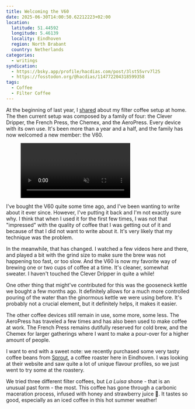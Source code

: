 ```yaml
---
title: Welcoming the V60
date: 2025-06-30T14:00:50.62212223+02:00
location:
  latitude: 51.44592
  longitude: 5.46139
  locality: Eindhoven
  region: North Brabant
  country: Netherlands
categories:
  - writings
syndication:
  - https://bsky.app/profile/hacdias.com/post/3lst55vrv7l25
  - https://fosstodon.org/@hacdias/114772204318599358
tags:
  - Coffee
  - Filter Coffee
---
```


At the beginning of last year, I [shared](/2024/01/04/current-filter-coffee-setup/) about my filter coffee setup at home. The then current setup was composed by a family of four: the Clever Dripper, the French Press, the Chemex, and the AeroPress. Every device with its own use. It's been more than a year and a half, and the family has now welcomed a new member: the V60.

<!--more-->

<figure class='left' style='max-width: 10rem; margin-top: 0;' alt='Swirling Coffee'>
  <video autoplay muted loop>
    <source src="https://media.hacdias.com/2025-06-30-swirl-coffee.mp4" type="video/mp4">
  </video>
</figure>

I've bought the V60 quite some time ago, and I've been wanting to write about it ever since. However, I've putting it back and I'm not exactly sure why. I think that when I used it for the first few times, I was not that "impressed" with the quality of coffee that I was getting out of it and because of that I did not want to write about it. It's very likely that my technique  was the problem.

In the meanwhile, that has changed. I watched a few videos here and there, and played a bit with the grind size to make sure the brew was not happening too fast, or too slow. And the V60 is now my favorite way of brewing one or two cups of coffee at a time. It's cleaner, somewhat sweater. I haven't touched the Clever Dripper in quite a while!

One other thing that might've contributed for this was the gooseneck kettle we bought a few months ago. It definitely allows for a much more controlled pouring of the water than the ginormous kettle we were using before. It's probably not a crucial element, but it definitely helps, it makes it easier.

The other coffee devices still remain in use, some more, some less. The AeroPress has traveled a few times and has also been used to make coffee at work. The French Press remains dutifully reserved for cold brew, and the Chemex for larger gatherings where I want to make a pour-over for a higher amount of people.

I want to end with a sweet note: we recently purchased some very tasty coffee beans from [Sprout](https://sproutcoffeeroasters.art), a coffee roaster here in Eindhoven. I was looking at their website and saw quite a lot of unique flavour profiles, so we just went to try some at the roastery.

We tried three different filter coffees, but *La Luisa* shone - that is an unusual past form - the most. This coffee has gone through a carbonic maceration process, infused with honey and strawberry juice 🍓. It tastes so good, especially as an iced coffee in this hot summer weather!
